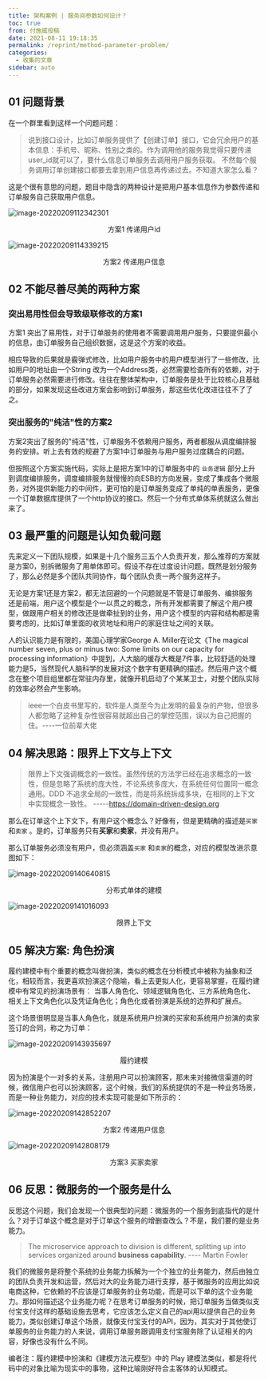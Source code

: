 ```yaml
---
title: 架构案例 | 服务间参数如何设计？
toc: true
from: 付施威投稿
date: 2021-08-11 19:18:35
permalink: /reprint/method-parameter-problem/
categories:
  - 收集的文章
sidebar: auto
---
```


## 01 问题背景

在一个群里看到这样一个问题问题：

> 说到接口设计，比如订单服务提供了【创建订单】接口，它会冗余用户的基本信息：手机号、昵称、性别之类的。作为调用他的服务我觉得只要传递user_id就可以了，要什么信息订单服务去调用用户服务获取。
> 不然每个服务调用订单创建接口都要去拿到用户信息再传递过去。不知道大家怎么看？

这是个很有意思的问题，题目中隐含的两种设计是把用户基本信息作为参数传递和订单服务自己获取用户信息。

![image-20220209112342301](./method-parameter-problem/008i3skNly1gz73hc7u7aj30r40j4dgd.jpg)

<center>方案1 传递用户id</center>

![image-20220209114339215](./method-parameter-problem/008i3skNly1gz7423jh5gj30os0ok3zi.jpg)

<center>方案2 传递用户信息</center>

## 02 不能尽善尽美的两种方案

### 突出易用性但会导致级联修改的方案1

方案1 突出了易用性，对于订单服务的使用者不需要调用用户服务，只要提供最小的信息，由订单服务自己组织数据，这是这个方案的收益。

相应导致的后果就是霰弹式修改，比如用户服务中的用户模型进行了一些修改，比如用户的地址由一个String 改为一个Address类，必然需要检查所有的依赖，对于订单服务必然需要进行修改。往往在整体架构中，订单服务是处于比较核心且基础的部分，如果发现这些改进方案会影响到订单服务，那这些优化改进往往不了了之。

### 突出服务的"纯洁"性的方案2

方案2突出了服务的"纯洁"性，订单服务不依赖用户服务，两者都服从调度编排服务的安排。听上去有效的规避了方案1中订单服务与用户服务过度耦合的问题。

但按照这个方案实施代码，实际上是把方案1中的订单服务中的 `业务逻辑` 部分上升到调度编排服务，调度编排服务就慢慢的向ESB的方向发展，变成了集成各个微服务，对外提供新能力的中间件，更可怕的是订单服务变成了单纯的单表服务，更像一个订单数据库提供了一个http协议的接口。然后一个分布式单体系统就这么做出来了。

## 03 最严重的问题是认知负载问题

先来定义一下团队规模，如果是十几个服务三五个人负责开发，那么推荐的方案就是方案0，别拆微服务了用单体即可。假设不存在过度设计问题，既然是划分服务了，那么必然是多个团队共同协作，每个团队负责一两个服务这样子。

无论是方案1还是方案2，都无法回避的一个问题就是不管是订单服务、编排服务还是前端，用户这个模型是个一以贯之的概念，所有开发都需要了解这个用户模型，做跟用户相关的修改还是做牵扯到的业务，用户这个模型的内容和结构都是需要考虑的，比如订单里面的收货地址和用户的家庭住址之间的关联。

人的认识能力是有限的，美国心理学家George A. Miller在论文《The magical number seven, plus or minus two: Some limits on our capacity for processing information》中提到，人大脑的缓存大概是7件事，比较舒适的处理能力是5，当然现代人脑科学的发展对这个数字有更精确的描述。然后用户这个概念在整个项目组里都在常驻内存里，就像开机启动了个某某卫士，对整个团队实际的效率必然会产生影响。

> ieee一个白皮书里写的，软件是人类至今为止发明的最复杂的产物，但很多人都忽略了这种复杂性很容易就超出自己的掌控范围，误以为自己把握的住。----一位前辈大佬

## 04 解决思路：限界上下文与上下文

> 限界上下文强调概念的一致性。虽然传统的方法学已经在追求概念的一致性，但是忽略了系统的庞大性，不论系统多庞大，在系统任何位置同一概念通用。DDD 不追求全局的一致性，而是将系统拆成多块，在相同的上下文中实现概念一致性。  -----https://domain-driven-design.org

那么在订单这个上下文下，有用户这个概念么？好像有，但是更精确的描述是`买家` 和`卖家` 。是的，订单服务只有**买家**和**卖家**，并没有用户。

那么订单服务必须没有用户，但必须涵盖`买家` 和`卖家`的概念，对应的模型改进示意图如下：

![image-20220209140640815](./method-parameter-problem/008i3skNly1gz786x0wg4j31d00ks75j.jpg)

<center> 分布式单体的建模</center>

![image-20220209141016093](./method-parameter-problem/008i3skNly1gz78and98zj31fc0fygn0.jpg)

<center>限界上下文</center>

## 05 解决方案: 角色扮演

履约建模中有个重要的概念叫做扮演，类似的概念在分析模式中被称为抽象和泛化，相较而言，我更喜欢扮演这个隐喻，看上去更拟人化，更容易掌握，在履约建模中有常见的扮演场景有： 当事人角色化、领域逻辑角色化、三方系统角色化、相关上下文角色化以及凭证角色化；角色化或者扮演是系统的边界和扩展点。

这个场景很明显是当事人角色化，就是系统用户扮演的买家和系统用户扮演的卖家签订的合同，称之为订单：

![image-20220209143935697](./method-parameter-problem/008i3skNly1gz7955r6n4j30u80js750.jpg)

<center>履约建模</center>

因为扮演是个一对多的关系，注册用户可以扮演顾客，那未来对接微信渠道的时候，微信用户也可以扮演顾客，这个时候，我们的系统提供的不是一种业务场景，而是一种业务能力，对应的技术实现可能是如下所示的：

![image-20220209142852207](./method-parameter-problem/008i3skNly1gz78u013dtj30os0ok0tv.jpg)


<center>方案2 传递用户信息</center>

![image-20220209142808179](./method-parameter-problem/008i3skNly1gz78t8hc8oj30ou0oiq47.jpg)

<center>方案3 买家卖家</center>

## 06 反思：微服务的一个服务是什么

反思这个问题，我们会发现一个很典型的问题：微服务的一个服务到底指代的是什么？对于订单这个概念是对于订单这个服务的增删查改么？不是，我们要的是业务能力。

> The microservice approach to division is different, splitting up into services organized around **business capability**. ---- Martin Fowler 

我们的微服务是将整个系统的业务能力拆解为一个个独立的业务能力，然后由独立的团队负责开发和运营，然后对大的业务能力进行支撑，基于微服务的应用比如说电商这种，它依赖的不应该是订单服务的业务功能，而是可以下单的这个业务能力。那如何描述这个业务能力呢？在思考订单服务的时候，把订单服务当做类似支付宝支付这样的基础设施去思考，它应该怎么定义自己的api用以提供自己的业务能力，类似创建订单这个场景，就像支付宝支付的API，因为，其实对于其他使订单服务的业务能力的人来说，调用订单服务跟调用支付宝服务除了认证相关的内容，好像也没有什么不同。


编者注：履约建模中扮演和《建模方法元模型》中的 Play 建模法类似，都是将代码中的对象比喻为现实中的事物，这种比喻刚好符合主客体的认知模式。

